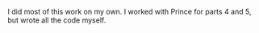 I did most of this work on my own. I worked with Prince for parts 4 and 5, but wrote all the code myself.
